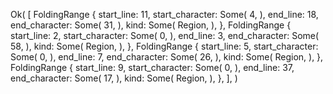 Ok(
    [
        FoldingRange {
            start_line: 11,
            start_character: Some(
                4,
            ),
            end_line: 18,
            end_character: Some(
                31,
            ),
            kind: Some(
                Region,
            ),
        },
        FoldingRange {
            start_line: 2,
            start_character: Some(
                0,
            ),
            end_line: 3,
            end_character: Some(
                58,
            ),
            kind: Some(
                Region,
            ),
        },
        FoldingRange {
            start_line: 5,
            start_character: Some(
                0,
            ),
            end_line: 7,
            end_character: Some(
                26,
            ),
            kind: Some(
                Region,
            ),
        },
        FoldingRange {
            start_line: 9,
            start_character: Some(
                0,
            ),
            end_line: 37,
            end_character: Some(
                17,
            ),
            kind: Some(
                Region,
            ),
        },
    ],
)